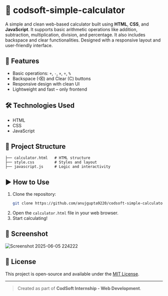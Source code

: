 
# 🔢 codsoft-simple-calculator

A simple and clean web-based calculator built using **HTML**, **CSS**, and **JavaScript**. It supports basic arithmetic operations like addition, subtraction, multiplication, division, and percentage. It also includes backspace and clear functionalities. Designed with a responsive layout and user-friendly interface.

## 🚀 Features

- Basic operations: `+`, `-`, `×`, `÷`, `%`
- Backspace (⌫) and Clear (C) buttons
- Responsive design with clean UI
- Lightweight and fast – only frontend

## 🛠 Technologies Used

- HTML
- CSS
- JavaScript

## 📁 Project Structure

```
├── calculator.html   # HTML structure
├── style.css         # Styles and layout
├── javascript.js     # Logic and interactivity
```

## ▶️ How to Use

1. Clone the repository:
   ```bash
   git clone https://github.com/anujgupta9220/codsoft-simple-calculator.git
   ```
2. Open the `calculator.html` file in your web browser.
3. Start calculating!

## 📸 Screenshot


![Screenshot 2025-06-05 224222](https://github.com/user-attachments/assets/21c1f079-2c4e-4441-ac53-c44b9ce2f193)

## 📃 License

This project is open-source and available under the [MIT License](LICENSE).

---

> Created as part of **CodSoft Internship - Web Development**.
